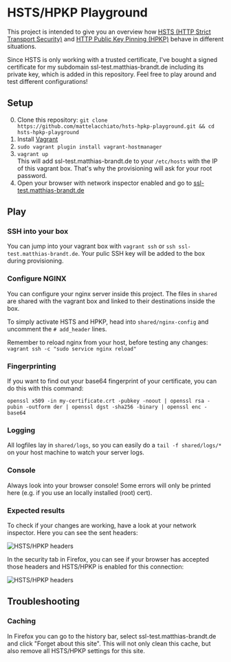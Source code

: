 HSTS/HPKP Playground
====================
This project is intended to give you an overview how  [HSTS (HTTP Strict Transport Security)](https://en.wikipedia.org/wiki/HTTP_Strict_Transport_Security) 
and [HTTP Public Key Pinning (HPKP)](https://en.wikipedia.org/wiki/HTTP_Public_Key_Pinning) behave in different situations.

Since HSTS is only working with a trusted certificate, I've bought a signed certificate for my subdomain ssl-test.matthias-brandt.de including its 
private key, which is added in this repository. Feel free to play around and test different configurations!

Setup
-----
0. Clone this repository: ```git clone https://github.com/mattelacchiato/hsts-hpkp-playground.git && cd hsts-hpkp-playground```
1. Install [Vagrant](https://www.vagrantup.com/downloads.html)
2. ```sudo vagrant plugin install vagrant-hostmanager```
3. ```vagrant up``` <br/>
This will add ssl-test.matthias-brandt.de to your ```/etc/hosts``` with the IP of this vagrant box. That's why the provisioning will ask for your root password.
4. Open your browser with network inspector enabled and go to [ssl-test.matthias-brandt.de](ssl-test.matthias-brandt.de)

Play
----
### SSH into your box
You can jump into your vagrant box with ```vagrant ssh``` or ```ssh ssl-test.matthias-brandt.de```. Your pulic SSH key will be added to the box during provisioning.

### Configure NGINX
You can configure your nginx server inside this project. The files in ```shared``` are shared with the vagrant box and linked to their destinations inside the box.

To simply activate HSTS and HPKP, head into ```shared/nginx-config``` and uncomment the ```# add_header``` lines.

Remember to reload nginx from your host, before testing any changes: ```vagrant ssh -c "sudo service nginx reload"```

### Fingerprinting
If you want to find out your base64 fingerprint of your certificate, you can do this with this command:

```
openssl x509 -in my-certificate.crt -pubkey -noout | openssl rsa -pubin -outform der | openssl dgst -sha256 -binary | openssl enc -base64
```

### Logging
All logfiles lay in ```shared/logs```, so you can easily do a ```tail -f shared/logs/*``` on your host machine to watch your server logs.

### Console
Always look into your browser console! Some errors will only be printed here (e.g. if you use an locally installed (root) cert).

### Expected results
To check if your changes are working, have a look at your network inspector. Here you can see the sent headers:

![HSTS/HPKP headers](https://raw.githubusercontent.com/mattelacchiato/hsts-hpkp-playground/master/img/headers.png)

In the security tab in Firefox, you can see if your browser has accepted those headers and HSTS/HPKP is enabled for this connection:

![HSTS/HPKP headers](https://raw.githubusercontent.com/mattelacchiato/hsts-hpkp-playground/master/img/network-inspector.png)



Troubleshooting
---------------

### Caching

In Firefox you can go to the history bar, select ssl-test.matthias-brandt.de and click "Forget about this site". 
This will not only clean this cache, but also remove all HSTS/HPKP settings for this site.

